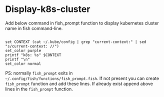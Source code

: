 # Display-k8s-cluster

Add below command in fish_prompt function to display kubernetes cluster name in fish command-line.


```console

set CONTEXT (cat ~/.kube/config | grep "current-context:" | sed "s/current-context: //")
set_color purple
printf "k8s: %s" $CONTEXT
printf "\n"
set_color normal

```

PS: normally `fish_prompt` exits in `~/.config/fish/functions/fish_prompt.fish`. If not present you can create `fish_prompt` function and add these lines.
If already exist append above lines in the `fish_prompt` function.
